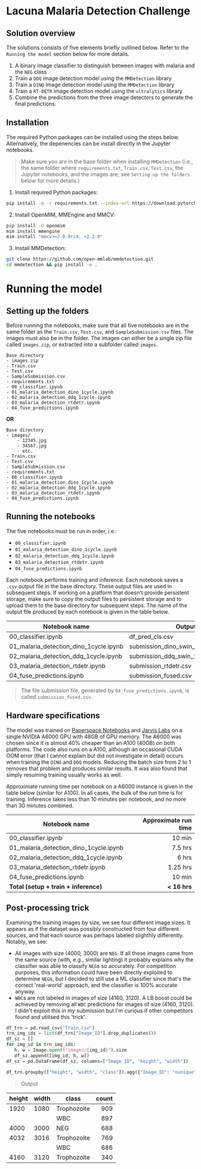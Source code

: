 
# Lacuna Malaria Detection Challenge

## Solution overview
The solutions consists of five elements briefly outlined below. Refer to the `Running the model` section below for more details.
 1. A binary image classifier to distinguish between images with malaria and the `NEG` class
 2. Train a `DDQ` image detection model using the `MMDetection` library
 3. Train a `DINO` image detection model using the `MMDetection` library
 4. Train a `RT-DETR` image detection model using the `ultralytics` library
 5. Combine the predictions from the three image detectors to generate the final predictions.

## Installation
The required Python packages can be installed using the steps below. Alternatively, the depenencies can be install directly in the Jupyter notebooks.

>Make sure you are in the base folder when installing `MMDetection` (i.e., the same folder where `requirements.txt`, `Train.csv`, `Test.csv`, the Jupyter notebooks, and the images are; see `Setting up the folders` below for more details.)

1. Install required Python packages:
```bash
pip install -q -r requirements.txt --index-url https://download.pytorch.org/whl/cu121
```

2. Install OpenMIM, MMEngine and MMCV:
```bash
pip install -U openmim
mim install mmengine
mim install "mmcv>=2.0.0rc4, <2.2.0"
```

3. Install MMDetection:
```bash
git clone https://github.com/open-mmlab/mmdetection.git
cd mmdetection && pip install -e .
```

# Running the model

## Setting up the folders
Before running the notebooks, make sure that all five notebooks are in the same folder as the `Train.csv`, `Test.csv`, and `SampleSubmission.csv` files. The images must also be in the folder. The images can either be a single zip file called `images.zip`, or extracted into a subfolder called `images`.

    Base directory
    - images.zip
    - Train.csv
    - Test.csv
    - SampleSubmission.csv
    - requirements.txt
    - 00_classifier.ipynb
    - 01_malaria_detection_dino_1cycle.ipynb
    - 02_malaria_detection_ddq_1cycle.ipynb
    - 03_malaria_detection_rtdetr.ipynb
    - 04_fuse_predictions.ipynb

**OR**

    Base directory
    - images/
        - 12345.jpg
        - 34567.jpg
        - etc.
    - Train.csv
    - Test.csv
    - SampleSubmission.csv
    - requirements.txt
    - 00_classifier.ipynb
    - 01_malaria_detection_dino_1cycle.ipynb
    - 02_malaria_detection_ddq_1cycle.ipynb
    - 03_malaria_detection_rtdetr.ipynb
    - 04_fuse_predictions.ipynb

## Running the notebooks
The five notebooks must be run in order, i.e.:
  - `00_classifier.ipynb`
  - `01_malaria_detection_dino_1cycle.ipynb`
  - `02_malaria_detection_ddq_1cycle.ipynb`
  - `03_malaria_detection_rtdetr.ipynb`
  - `04_fuse_predictions.ipynb`

Each notebook performs training and inference. Each notebook saves a `.csv` output file in the base directory. These output files are used in subsequent steps. If working on a platform that doesn't provide persistent storage, make sure to copy the output files to persistent storage and to upload them to the base directory for subsequent steps. The name of the output file produced by each notebook is given in the table below.

| Notebook name                           | Output file       |
| ----------------------------------------| ------------------|
| 00_classifier.ipynb                     | df_pred_cls.csv |
| 01_malaria_detection_dino_1cycle.ipynb  | submission_dino_swin_1cycle_epoch15.csv |
| 02_malaria_detection_ddq_1cycle.ipynb   | submission_ddq_swin_1cycle_epoch18.csv |
| 03_malaria_detection_rtdetr.ipynb       | submission_rtdetr.csv |
| 04_fuse_predictions.ipynb               | submission_fused.csv |

>The file submission file, generated by `04_fuse_predictions.ipynb`, is called `submission_fused.csv`.

## Hardware specifications
The model was trained on [Paperspace Notebooks](https://www.paperspace.com/notebooks) and [Jarvis Labs](https://jarvislabs.ai/) on a single NVIDIA A6000 GPU with 48GB of GPU memory. The A6000 was chosen since it is almost 40% cheaper than an A100 (40GB) on both platforms. The code also runs on a A100, although an occasional CUDA OOM error (that I cannot explain but did not investigate in detail) occurs when training the `DINO` and `DDQ` models. Reducing the batch size from 2 to 1 removes that problem and produces similar results. It was also found that simply resuming training usually works as well.

Approximate running time per notebook on a A6000 instance is given in the table below (similar for A100). In all cases, the bulk of the run time is for training. Inference takes less than 10 minutes per notebook, and no more than 30 minutes combined.

| Notebook name                           | Approximate run time |
| ----------------------------------------| --------------------:|
| 00_classifier.ipynb                     |  10 min       |
| 01_malaria_detection_dino_1cycle.ipynb  |  7.5 hrs      |
| 02_malaria_detection_ddq_1cycle.ipynb   |  6 hrs        |
| 03_malaria_detection_rtdetr.ipynb       |  1.25 hrs     |
| 04_fuse_predictions.ipynb               |  10 min       |
| **Total (setup + train + inference)**   |  **< 16 hrs** |

## Post-processing trick

Examining the training images by size, we see four different image sizes. It appears as if the dataset was possibly constructed from four different sources, and that each source was perhaps labeled slighthly differently. Notably, we see:

 - All images with size (4000, 3000) are `NEG`. If all these images came from the same source (with, e.g., similar lighting) it probably explains why the classifier was able to classify `NEG`s so accurately. For competition purposes, this information could have been directly exploited to determine `NEG`s, but I decided to still use a ML classifier since that's the correct 'real-world' approach, and the classifier is 100% accurate anyway.
 - `WBC`s are not labeled in images of size (4160, 3120). A LB boost could be achieved by removing all `WBC` predictions for images of size (4160, 3120). I didn't exploit this in my submission but I'm curious if other competitors found and utilised this 'trick'.

 ```python
 df_trn = pd.read_csv("Train.csv")
trn_img_ids = list(df_trn["Image_ID"].drop_duplicates())
df_sz = []
for img_id in trn_img_ids:
    h, w = Image.open(f"images/{img_id}").size
    df_sz.append([img_id, h, w])
df_sz = pd.DataFrame(df_sz, columns=["Image_ID", "height", "width"])

df_trn.groupby(["height", "width", "class"]).agg({"Image_ID": "nunique"})
```
>Output
 			
|height | width | class       | count |
|-------| ------|-------------|------:|
| 1920  | 1080  | Trophozoite |   909 |
|       |       | WBC         |   897 |
| 4000  | 3000  | NEG         |   688 |
| 4032  | 3016  | Trophozoite |   769 |
|       |       | WBC         |   686 |
|4160   | 3120  | Trophozoite |   340 |
